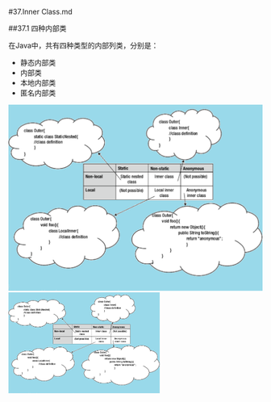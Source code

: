 #37.Inner Class.md

##37.1 四种内部类

在Java中，共有四种类型的内部列类，分别是：
  * 静态内部类
  * 内部类
  * 本地内部类
  * 匿名内部类

![Inner Class](images/inner-class.png)
<img src="images/inner-class.png" title="Inner Class" width=300 height=200 />
